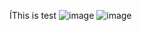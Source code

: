 ÍThis is test
![image](https://github.com/user-attachments/assets/caf9ea50-2902-486f-9583-de3bc8ed7205)
![image](https://github.com/user-attachments/assets/ce5faccd-de7e-4014-867b-c46b2ee5da69)
